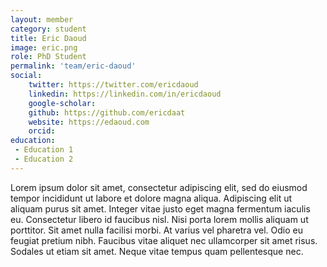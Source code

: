 ```yaml
---
layout: member
category: student
title: Eric Daoud
image: eric.png
role: PhD Student
permalink: 'team/eric-daoud'
social:
    twitter: https://twitter.com/ericdaoud
    linkedin: https://linkedin.com/in/ericdaoud
    google-scholar:
    github: https://github.com/ericdaat
    website: https://edaoud.com
    orcid:
education:
 - Education 1
 - Education 2
---
```


Lorem ipsum dolor sit amet, consectetur adipiscing elit, sed do eiusmod tempor incididunt ut labore et dolore magna aliqua. Adipiscing elit ut aliquam purus sit amet. Integer vitae justo eget magna fermentum iaculis eu. Consectetur libero id faucibus nisl. Nisi porta lorem mollis aliquam ut porttitor. Sit amet nulla facilisi morbi. At varius vel pharetra vel. Odio eu feugiat pretium nibh. Faucibus vitae aliquet nec ullamcorper sit amet risus. Sodales ut etiam sit amet. Neque vitae tempus quam pellentesque nec.
